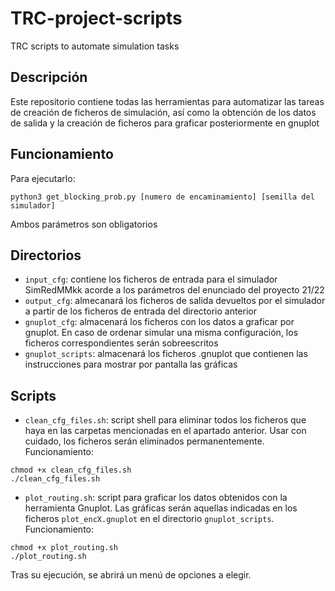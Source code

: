 # TRC-project-scripts
TRC scripts to automate simulation tasks

## Descripción
Este repositorio contiene todas las herramientas para automatizar las tareas de creación de ficheros de simulación, así como la obtención de los datos de salida y la creación de ficheros para graficar posteriormente en gnuplot

## Funcionamiento
Para ejecutarlo:

~~~
python3 get_blocking_prob.py [numero de encaminamiento] [semilla del simulador]
~~~

Ambos parámetros son obligatorios

## Directorios
- `input_cfg`: contiene los ficheros de entrada para el simulador SimRedMMkk acorde a los parámetros del enunciado del proyecto 21/22
- `output_cfg`: almecanará los ficheros de salida devueltos por el simulador a partir de los ficheros de entrada del directorio anterior
- `gnuplot_cfg`: almacenará los ficheros con los datos a graficar por gnuplot. En caso de ordenar simular una misma configuración, los ficheros correspondientes serán sobreescritos
- `gnuplot_scripts`: almacenará los ficheros .gnuplot que contienen las instrucciones para mostrar por pantalla las gráficas

## Scripts
- `clean_cfg_files.sh`: script shell para eliminar todos los ficheros que haya en las carpetas mencionadas en el apartado anterior. Usar con cuidado, los ficheros serán eliminados permanentemente.
Funcionamiento:
~~~
chmod +x clean_cfg_files.sh
./clean_cfg_files.sh
~~~

- `plot_routing.sh`: script para graficar los datos obtenidos con la herramienta Gnuplot. Las gráficas serán aquellas indicadas en los ficheros `plot_encX.gnuplot` en el directorio `gnuplot_scripts`. 
Funcionamiento:
~~~
chmod +x plot_routing.sh
./plot_routing.sh
~~~
Tras su ejecución, se abrirá un menú de opciones a elegir.
